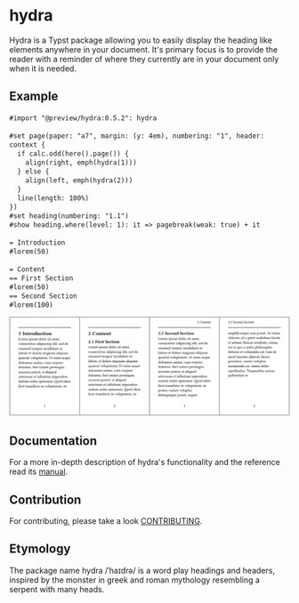 # hydra
Hydra is a Typst package allowing you to easily display the heading like elements anywhere in your
document. It's primary focus is to provide the reader with a reminder of where they currently are in
your document only when it is needed.

## Example
```typst
#import "@preview/hydra:0.5.2": hydra

#set page(paper: "a7", margin: (y: 4em), numbering: "1", header: context {
  if calc.odd(here().page()) {
    align(right, emph(hydra(1)))
  } else {
    align(left, emph(hydra(2)))
  }
  line(length: 100%)
})
#set heading(numbering: "1.1")
#show heading.where(level: 1): it => pagebreak(weak: true) + it

= Introduction
#lorem(50)

= Content
== First Section
#lorem(50)
== Second Section
#lorem(100)
```
![ex]

## Documentation
For a more in-depth description of hydra's functionality and the reference read its [manual].

## Contribution
For contributing, please take a look [CONTRIBUTING][contrib].

## Etymology
The package name hydra /ˈhaɪdrə/ is a word play headings and headers, inspired by the monster in
greek and roman mythology resembling a serpent with many heads.

[ex]: examples/example.png
[manual]: doc/manual.pdf
[contrib]: CONTRIBUTING.md
